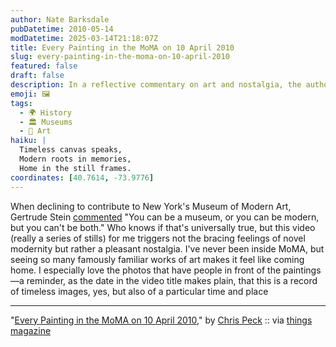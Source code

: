 ```yaml
---
author: Nate Barksdale
pubDatetime: 2010-05-14
modDatetime: 2025-03-14T21:18:07Z
title: Every Painting in the MoMA on 10 April 2010
slug: every-painting-in-the-moma-on-10-april-2010
featured: false
draft: false
description: In a reflective commentary on art and nostalgia, the author explores the duality of modernity and timelessness showcased in MoMA's renowned collection.
emoji: 🖼️
tags:
  - 🌍 History
  - 🏛️ Museums
  - 🎨 Art
haiku: |
  Timeless canvas speaks,  
  Modern roots in memories,  
  Home in the still frames.
coordinates: [40.7614, -73.9776]
---
```


When declining to contribute to New York's Museum of Modern Art, Gertrude Stein [commented](https://www.google.com/search?q=%22commented%22%20thebrowser.com) "You can be a museum, or you can be modern, but you can't be both." Who knows if that's universally true, but this video (really a series of stills) for me triggers not the bracing feelings of novel modernity but rather a pleasant nostalgia. I've never been inside MoMA, but seeing so many famously familiar works of art makes it feel like coming home. I especially love the photos that have people in front of the paintings—a reminder, as the date in the video title makes plain, that this is a record of timeless images, yes, but also of a particular time and place

---

"[Every Painting in the MoMA on 10 April 2010](http://www.youtube.com/watch?v=g3QHkFc3NZw)," by [Chris Peck](http://web.archive.org/web/20100419163359/http://mysite.pratt.edu:80/~cpeck/site/index.html) :: via [things magazine](http://www.thingsmagazine.net/)
